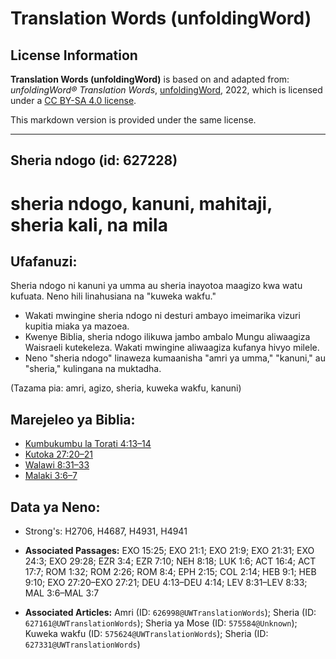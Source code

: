 # Translation Words (unfoldingWord)

## License Information

**Translation Words (unfoldingWord)** is based on and adapted from: _unfoldingWord® Translation Words_, [unfoldingWord](https://unfoldingword.org/utw), 2022, which is licensed under a [CC BY-SA 4.0 license](https://creativecommons.org/licenses/by-sa/4.0/legalcode.en).

This markdown version is provided under the same license.



--------------------------------

## Sheria ndogo (id: 627228)

sheria ndogo, kanuni, mahitaji, sheria kali, na mila
====================================================

Ufafanuzi:
----------

Sheria ndogo ni kanuni ya umma au sheria inayotoa maagizo kwa watu kufuata. Neno hili linahusiana na "kuweka wakfu."

* Wakati mwingine sheria ndogo ni desturi ambayo imeimarika vizuri kupitia miaka ya mazoea.
* Kwenye Biblia, sheria ndogo ilikuwa jambo ambalo Mungu aliwaagiza Waisraeli kutekeleza. Wakati mwingine aliwaagiza kufanya hivyo milele.
* Neno "sheria ndogo" linaweza kumaanisha "amri ya umma," "kanuni," au "sheria," kulingana na muktadha.

(Tazama pia: amri, agizo, sheria, kuweka wakfu, kanuni)

Marejeleo ya Biblia:
--------------------

* [Kumbukumbu la Torati 4:13–14](https://ref.ly/Deut4:13-Deut4:14)
* [Kutoka 27:20–21](https://ref.ly/Exod27:20-Exod27:21)
* [Walawi 8:31–33](https://ref.ly/Lev8:31-Lev8:33)
* [Malaki 3:6–7](https://ref.ly/Mal3:6-Mal3:7)

Data ya Neno:
-------------

* Strong's: H2706, H4687, H4931, H4941

* **Associated Passages:** EXO 15:25; EXO 21:1; EXO 21:9; EXO 21:31; EXO 24:3; EXO 29:28; EZR 3:4; EZR 7:10; NEH 8:18; LUK 1:6; ACT 16:4; ACT 17:7; ROM 1:32; ROM 2:26; ROM 8:4; EPH 2:15; COL 2:14; HEB 9:1; HEB 9:10; EXO 27:20–EXO 27:21; DEU 4:13–DEU 4:14; LEV 8:31–LEV 8:33; MAL 3:6–MAL 3:7
* **Associated Articles:** Amri (ID: `626998@UWTranslationWords`); Sheria (ID: `627161@UWTranslationWords`); Sheria ya Mose (ID: `575584@Unknown`); Kuweka wakfu (ID: `575624@UWTranslationWords`); Sheria (ID: `627331@UWTranslationWords`)

